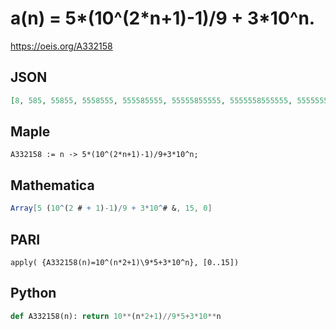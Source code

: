 # a\(n\) \= 5\*\(10^\(2\*n\+1\)\-1\)/9 \+ 3\*10^n\.
https://oeis.org/A332158
## JSON
```JSON
[8, 585, 55855, 5558555, 555585555, 55555855555, 5555558555555, 555555585555555, 55555555855555555, 5555555558555555555, 555555555585555555555, 55555555555855555555555, 5555555555558555555555555, 555555555555585555555555555, 55555555555555855555555555555, 5555555555555558555555555555555]
```
## Maple
```Maple
A332158 := n -> 5*(10^(2*n+1)-1)/9+3*10^n;
```
## Mathematica
```Mathematica
Array[5 (10^(2 # + 1)-1)/9 + 3*10^# &, 15, 0]
```
## PARI
```PARI
apply( {A332158(n)=10^(n*2+1)\9*5+3*10^n}, [0..15])
```
## Python
```Python
def A332158(n): return 10**(n*2+1)//9*5+3*10**n
```
